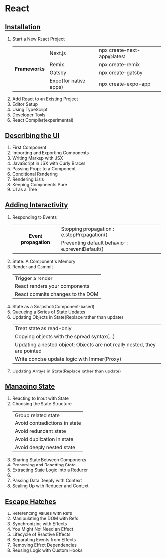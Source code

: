 <h1>React</h1>

<h2><a href="https://react.dev/learn/installation">Installation</a></h2>
<ol>
    <li>Start a New React Project</li>
    <table>
        <tr>
            <th rowspan="4">Frameworks</th>
            <td>Next.js</td>
            <td>npx create-next-app@latest</td>
        </tr>
        <tr>
            <td>Remix</td>
            <td>npx create-remix</td>   
        </tr>
        <tr>
            <td>Gatsby</td>
            <td>npx create-gatsby</td>   
        </tr>
        <tr>
            <td>Expo(for native apps)</td>
            <td>npx create-expo-app</td>   
        </tr>
    </table>
    <li>Add React to an Existing Project</li>
    <li>Editor Setup</li>
    <li>Using TypeScript</li>
    <li>Developer Tools</li>
    <li>React Compiler(experimental)</li>
</ol>

<h2><a href="https://react.dev/learn/describing-the-ui">Describing the UI</a></h2>
<ol>
    <li>First Component</li>
    <li>Importing and Exporting Components</li>
    <li>Writing Markup with JSX</li>
    <li>JavaScript in JSX with Curly Braces</li>
    <li>Passing Props to a Component</li>
    <li>Conditional Rendering</li>
    <li>Rendering Lists</li>
    <li>Keeping Components Pure</li>
    <li>UI as a Tree</li>
</ol>

<h2><a href="https://react.dev/learn/adding-interactivity">Adding Interactivity</a></h2>
<ol>
    <li>Responding to Events</li>
    <table>
        <tr>
            <th rowspan="2">Event propagation</th>
            <td>Stopping propagation : e.stopPropagation()</td>
        </tr>
        <tr>
            <td>Preventing default behavior : e.preventDefault()</td>
        </tr>
    </table>
    <li>State: A Component's Memory</li>
    <li>Render and Commit</li>
    <table>
        <tr>
            <td>Trigger a render</td>
        </tr>
        <tr>
            <td>React renders your components</td>
        </tr>
        <tr>
            <td>React commits changes to the DOM</td>
        </tr>
    </table>
    <li>State as a Snapshot(Component-based)</li>
    <li>Queueing a Series of State Updates</li>
    <li>Updating Objects in State(Replace rather than update)</li>
    <table>
        <tr>
            <td>Treat state as read-only </td>
        </tr>
        <tr>
            <td>Copying objects with the spread syntax(...)</td>
        </tr>
        <tr>
            <td>Updating a nested object: Objects are not really nested, they are pointed</td>
        </tr>
        <tr>
            <td>Write concise update logic with Immer(Proxy)</td>
        </tr>
    </table>
    <li>Updating Arrays in State(Replace rather than update)</li>
</ol>

<h2><a href="https://react.dev/learn/managing-state">Managing State</a></h2>
<ol>
    <li>Reacting to Input with State</li>
    <li>Choosing the State Structure</li>
        <table>
            <tr>
                <td>Group related state</td>
            </tr>
            <tr>
                <td>Avoid contradictions in state </td>
            </tr>
            <tr>
                <td>Avoid redundant state</td>
            </tr>
            <tr>
                <td>Avoid duplication in state</td>
            </tr>
            <tr>
                <td>Avoid deeply nested state</td>
            </tr>
        </table>
    <li>Sharing State Between Components</li>
    <li>Preserving and Resetting State</li>
    <li>Extracting State Logic into a Reducer<li>
    <li>Passing Data Deeply with Context</li>
    <li>Scaling Up with Reducer and Context</li>
</ol>

<h2><a href="https://react.dev/learn/escape-hatches">Escape Hatches</a></h2>
<ol>
    <li>Referencing Values with Refs</li>
    <li>Manipulating the DOM with Refs</li>
    <li>Synchronizing with Effects</li>
    <li>You Might Not Need an Effect</li>
    <li>Lifecycle of Reactive Effects</li>
    <li>Separating Events from Effects</li>
    <li>Removing Effect Dependencies</li>
    <li>Reusing Logic with Custom Hooks</li>
</ol>